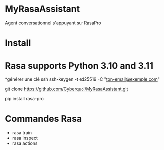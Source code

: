 # MyRasaAssistant
Agent conversationnel s'appuyant sur RasaPro


# Install
# Rasa supports Python 3.10 and 3.11
*générer une clé ssh
ssh-keygen -t ed25519 -C "ton-email@exemple.com"

git clone https://github.com/Cyberquoi/MyRasaAssistant.git

pip install rasa-pro

# Commandes Rasa
- rasa train
- rasa inspect
- rasa actions
